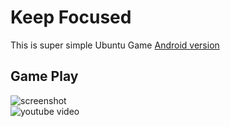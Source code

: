 Keep Focused
=======

This is super simple Ubuntu Game [Android version](https://play.google.com/store/apps/details?id=com.andreapivetta.keepfocused)


Game Play
--------------
![screenshot](http://s2.postimg.org/xd2oejkmx/Selezione_003.png)
<br />
![youtube video](https://www.youtube.com/watch?v=IsWQes6kyKY)

